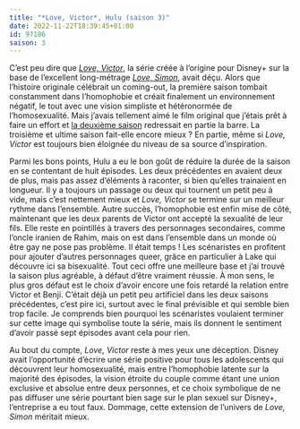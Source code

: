 ```yaml
---
title: "*Love, Victor*, Hulu (saison 3)"
date: 2022-11-22T18:39:45+01:00
id: 97186 
saison: 3
---
```


C’est peu dire que [*Love, Victor*](https://voiretmanger.fr/love-victor-aptaker-berger-hulu/), la série créée à l’origine pour Disney+ sur la base de l’excellent long-métrage [*Love, Simon*](https://voiretmanger.fr/love-simon-berlanti/), avait déçu. Alors que l’histoire originale célébrait un coming-out, la première saison tombait constamment dans l’homophobie et créait finalement un environnement négatif, le tout avec une vision simpliste et hétéronormée de l’homosexualité. Mais j’avais tellement aimé le film original que j’étais prêt à faire un effort et [la deuxième saison](https://voiretmanger.fr/love-victor-aptaker-berger-hulu/#2) redressait en partie la barre. La troisième et ultime saison fait-elle encore mieux ? En partie, même si *Love, Victor* est toujours bien éloignée du niveau de sa source d’inspiration.

Parmi les bons points, Hulu a eu le bon goût de réduire la durée de la saison en se contentant de huit épisodes. Les deux précédentes en avaient deux de plus, mais pas assez d’éléments à raconter, si bien qu’elles trainaient en longueur. Il y a toujours un passage ou deux qui tournent un petit peu à vide, mais c’est nettement mieux et *Love, Victor* se termine sur un meilleur rythme dans l’ensemble. Autre succès, l’homophobie est enfin mise de côté, maintenant que les deux parents de Victor ont accepté la sexualité de leur fils. Elle reste en pointillés à travers des personnages secondaires, comme l’oncle iranien de Rahim, mais on est dans l’ensemble dans un monde où être gay ne pose pas problème. Il était temps ! Les scénaristes en profitent pour ajouter d’autres personnages queer, grâce en particulier à Lake qui découvre ici sa bisexualité. Tout ceci offre une meilleure base et j’ai trouvé la saison plus agréable, à défaut d’être vraiment réussie. À mon sens, le plus gros défaut est le choix d’avoir encore une fois retardé la relation entre Victor et Benji. C’était déjà un petit peu artificiel dans les deux saisons précédentes, c’est pire ici, surtout avec le final prévisible et qui semble bien trop facile. Je comprends bien pourquoi les scénaristes voulaient terminer sur cette image qui symbolise toute la série, mais ils donnent le sentiment d’avoir passé sept épisodes avant cela pour rien.

Au bout du compte, *Love, Victor* reste à mes yeux une déception. Disney avait l’opportunité d’écrire une série positive pour tous les adolescents qui découvrent leur homosexualité, mais entre l’homophobie latente sur la majorité des épisodes, la vision étroite du couple comme étant une union exclusive et absolue entre deux personnes, et ce choix symbolique de ne pas diffuser une série pourtant bien sage sur le plan sexuel sur Disney+, l’entreprise a eu tout faux. Dommage, cette extension de l’univers de *Love, Simon* méritait mieux.


